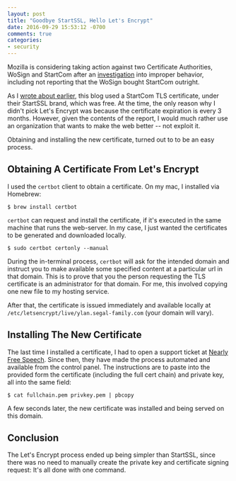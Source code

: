 ```yaml
---
layout: post
title: "Goodbye StartSSL, Hello Let's Encrypt"
date: 2016-09-29 15:53:12 -0700
comments: true
categories:
- security
---
```


Mozilla is considering taking action against two Certificate Authorities, WoSign and StartCom after an [investigation][investigation] into improper behavior, including not reporting that the WoSign bought StartCom outright.

As I [wrote about earlier][tls_post], this blog used a StartCom TLS certificate, under their StartSSL brand, which was free. At the time, the only reason why I didn't pick Let's Encrypt was because the certificate expiration is every 3 months. However, given the contents of the report, I would much rather use an organization that wants to make the web better -- not exploit it.

Obtaining and installing the new certificate, turned out to to be an easy process.

## Obtaining A Certificate From Let's Encrypt

I used the `certbot` client to obtain a certificate. On my mac, I installed via Homebrew:

```
$ brew install certbot

```

`certbot` can request and install the certificate, if it's executed in the same machine that runs the web-server. In my case, I just wanted the certificates to be generated and downloaded locally.

```
$ sudo certbot certonly --manual
```

During the in-terminal process, `certbot` will ask for the intended domain and instruct you to make available some specified content at a particular url in that domain. This is to prove that you the person requesting the TLS certificate is an administrator for that domain. For me, this involved copying one new file to my hosting service.

After that, the certificate is issued immediately and available locally at `/etc/letsencrypt/live/ylan.segal-family.com` (your domain will vary).

## Installing The New Certificate

The last time I installed a certificate, I had to open a support ticket at [Nearly Free Speech][nfs]. Since then, they have made the process automated and available from the control panel. The instructions are to paste into the provided form the certificate (including the full cert chain) and private key, all into the same field:

```
$ cat fullchain.pem privkey.pem | pbcopy

```

A few seconds later, the new certificate was installed and being served on this domain.

## Conclusion

The Let's Encrypt process ended up being simpler than StartSSL, since there was no need to manually create the private key and certificate signing request: It's all done with one command.


[investigation]: http://news.softpedia.com/news/mozilla-ready-to-ban-wosign-certificates-for-one-year-after-shady-behavior-508674.shtml
[tls_post]:/blog/2016/02/19/this-blog-is-now-delivered-over-tls/
[nfs]: https://www.nearlyfreespeech.net/
